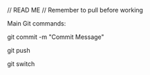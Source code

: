 // READ ME
// Remember to pull before working

Main Git commands:

git commit -m "Commit Message"

git push

git switch <Branchname>
